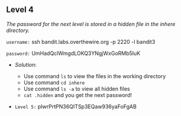 ## Level 4

*The password for the next level is stored in a hidden file in the inhere directory.*

`username:` ssh bandit.labs.overthewire.org -p 2220 -l bandit3

`password:` UmHadQclWmgdLOKQ3YNgjWxGoRMb5luK

- *Solution*:
    * Use command `ls` to view the files in the working directory
    * Use command `cd inhere`
    * Use command `ls -a` to view all hidden files
    * `cat .hidden` and you get the next password!

- `Level 5:` pIwrPrtPN36QITSp3EQaw936yaFoFgAB